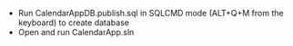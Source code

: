 - Run CalendarAppDB.publish.sql in SQLCMD mode (ALT+Q+M from the keyboard) to create database
- Open and run CalendarApp.sln 
